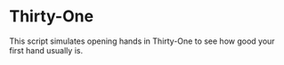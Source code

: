 # Thirty-One
This script simulates opening hands in Thirty-One to see how good your first hand usually is.
